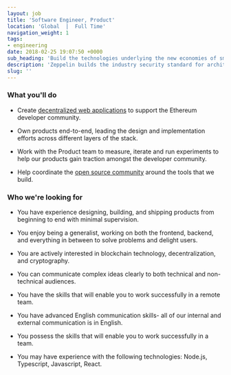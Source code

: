 ```yaml
---
layout: job
title: 'Software Engineer, Product'
location: 'Global  |  Full Time'
navigation_weight: 1
tags:
- engineering
date: 2018-02-25 19:07:50 +0000
sub_heading: 'Build the technologies underlying the new economies of smart contracts.'
description: 'Zeppelin builds the industry security standard for architecting and deploying smart contract systems in public blockchains. We proudly build the most widely used open source infrastructure tools: the OpenZeppelin smart contracts library powers 3000 public projects and has over 6500 Github stars, while the ZeppelinOS development toolset is leading the way in upgradeability and secure code reuse. We also conduct in-depth system security audits to high-impact smart contract systems, such as Augur, the RCN token, or the Solidity compiler. Learn more about us!'
slug: ''
---
```


<div class="requirements container margin-auto">
  <h3 class="left-aligned job-title">What you'll do</h3>
  <ul>
    <li>
      <p class="small left-aligned">
        Create <a href="https://ethernaut.zeppelin.solutions/">decentralized web applications</a> to support the Ethereum developer             community.</p>
    </li>
    <li>
      <p class="small left-aligned">Own products end-to-end, leading the design and implementation efforts across different layers of the stack.</p>
    </li>
    <li>
      <p class="small left-aligned">Work with the Product team to measure, iterate and run experiments to help our products gain traction amongst the developer community.</p>
    </li>
    <li>
      <p class="small left-aligned">Help coordinate the <a href="https://forum.zeppelin.solutions/">open source community</a> around the tools that we build.</p>
    </li>
  </ul>
</div>
<div class="requirements container margin-auto">
  <h3 class="left-aligned job-title">Who we're looking for</h3>
  <ul>
    <li>
      <p class="small left-aligned">You have experience designing, building, and shipping products from beginning to end with minimal supervision.</p>
    </li>
    <li>
      <p class="small left-aligned">You enjoy being a generalist, working on both the frontend, backend, and everything in between to solve problems and delight users.</p>
    </li>
    <li>
      <p class="small left-aligned">You are actively interested in blockchain technology, decentralization, and cryptography.</p>
    </li>
    <li>
      <p class="small left-aligned">You can communicate complex ideas clearly to both technical and non-technical audiences.</p>
    </li>
    <li>
      <p class="small left-aligned">You have the skills that will enable you to work successfully in a remote team.</p>
    </li>
    <li>
      <p class="small left-aligned">You have advanced English communication skills- all of our internal and external communication is in English.</p>
    </li>
    <li>
      <p class="small left-aligned">You possess the skills that will enable you to work successfully in a team.</p>
    </li>
    <li>
      <p class="small left-aligned">You may have experience with the following technologies: Node.js, Typescript, Javascript, React.</p>
    </li>
  </ul>
</div>
